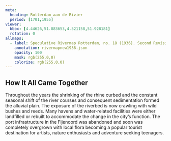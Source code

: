 ```yaml
---
meta:
  heading: Rotterdam aan de Rivier
  period: [1701,1955]
viewer:
  bbox: [4.44626,51.883653,4.521158,51.928181]
  rotation: 0
allmaps:
  - label: Speculative Rivermap Rotterdam, no. 18 (1936). Second Revision, serie II, 2023. Scale 1:5,000. The Berlage. Based on Rivermap Rotterdam, no. 18. Second Revision, serie II, 1936. Scale 1:5,000. Geoplaza, VU Amsterdam. Signature LL.11007gk
    annotation: rivermapnew1936.json
    opacity: 100
    mask: rgb(255,0,0)
    colorize: rgb(255,0,0)
---
```

## How It All Came Together

Throughout the years the shrinking of the rhine curbed and the constant seasonal shift of the river courses and consequent sedimentation formed the alluvial plain. The exposure of the riverbed is now crawling with wild bushes and reeds. Many havens and water-related facilities were either landfilled or rebuilt to accommodate the change in the city’s function.  The port infrastructure in the Fijenoord was abandoned and soon was completely overgrown with local flora becoming a popular tourist destination for artists, nature enthusiasts and adventure seeking teenagers.
